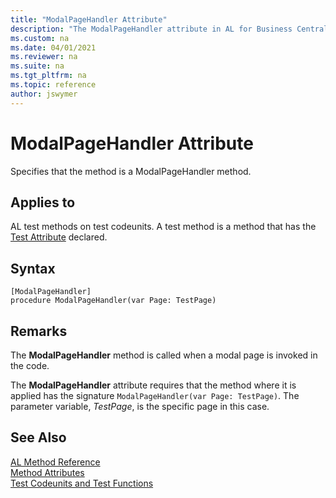 ```yaml
---
title: "ModalPageHandler Attribute"
description: "The ModalPageHandler attribute in AL for Business Central"
ms.custom: na
ms.date: 04/01/2021
ms.reviewer: na
ms.suite: na
ms.tgt_pltfrm: na
ms.topic: reference
author: jswymer
---
```


# ModalPageHandler Attribute

Specifies that the method is a ModalPageHandler method.

## Applies to  
AL test methods on test codeunits. A test method is a method that has the [Test Attribute](devenv-test-attribute.md) declared. 

## Syntax  
  
```AL
[ModalPageHandler]
procedure ModalPageHandler(var Page: TestPage)
```    
  
## Remarks

The **ModalPageHandler** method is called when a modal page is invoked in the code.

The **ModalPageHandler** attribute requires that the method where it is applied has the signature `ModalPageHandler(var Page: TestPage)`. The parameter variable, *TestPage*, is the specific page in this case.

## See Also

[AL Method Reference](../methods-auto/library.md)  
[Method Attributes](devenv-method-attributes.md)  
[Test Codeunits and Test Functions](../devenv-test-codeunits-and-test-methods.md)